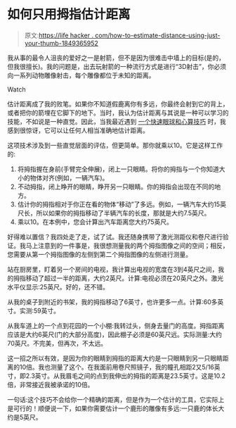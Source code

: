 # 如何只用拇指估计距离

> 原文:[https://life hacker . com/how-to-estimate-distance-using-just-your-thumb-1849365952](https://lifehacker.com/how-to-estimate-distance-using-just-your-thumb-1849365952)

我从事的最令人沮丧的爱好之一是射箭，但不是因为很难击中墙上的目标(是的，但我很擅长)。我的问题是，出去玩射箭的一种流行方式是进行“3D射击”，你必须向一系列动物雕像射击，每个雕像都位于未知的距离。

Watch

估计距离成了我的败笔。如果你不知道假鹿离你有多远，你最终会射到它的背上，或者把你的箭埋在它脚下的地下。当时，我认为估计距离与其说是一种可以学习的技能，不如说是一种直觉。因此，当我最近遇到 [一个快速眼球和心算技巧](https://www.mathsisfun.com/measure/estimate-distance.html) 时，我感到很惊讶，它可以让任何人相当准确地估计距离。

这项技术涉及到一些直觉层面的评估，但更简单。那你就乘以10。它是这样工作的:

1.  将拇指握在身前(手臂完全伸展)，闭上一只眼睛。将你的拇指与一个你知道大小的物体对齐(例如，一辆汽车)。
2.  不动拇指，闭上睁开的眼睛，睁开另一只眼睛。你的拇指会出现在不同的地方。
3.  估计你的拇指相对于你正在看的物体“移动”了多远。例如，一辆汽车大约15英尺长，所以如果你的拇指移动了半辆汽车的长度，那就是大约7.5英尺。
4.  乘以10。在本例中，您会计算出汽车距离您大约75英尺。

好得难以置信？我四处走了走，试了试。我还随身携带了激光测距仪和卷尺进行验证。我马上注意到的一件事是，我很想测量我的两个拇指图像之间的空间；相反，您需要从第一个拇指图像的左侧到第二个拇指图像的左侧进行测量。

站在厨房里，盯着另一个房间的电视，我计算出电视的宽度在3到4英尺之间，我的拇指移动了超过一半的距离，大约2英尺。计算:电视必须在20英尺之外。激光水平仪显示:25英尺。好的，还不错。

从我的桌子到附近的书架，我的拇指移动了6英寸，也许更多一点。计算:60多英寸。实测:59英寸。

从我车道上的一个点到花园的一个小棚:我转过头，侧身去量门的高度。拇指距离应该是大约6英尺(门的大部分高度)，因此棚子必须是60英尺远。实际测量:大约70英尺。不完美，但再次，不太远。

这一招之所以有效，是因为你的眼睛到拇指的距离大约是一只眼睛到另一只眼睛距离的10倍。我也测量了这个。在我面前用卷尺照镜子，我的瞳孔相距2又5/16英寸，即2.3英寸。从我眉毛之间的点到我伸出的拇指的距离是23.5英寸。这是10.2倍，非常接近我被承诺的10倍。

一句话:这个技巧不会给你一个精确的距离，但是作为一个估计的工具，它实际上是可行的！顺便说一下，如果你需要估计一个鹿形的雕像有多远:一只鹿的体长大约是5英尺。